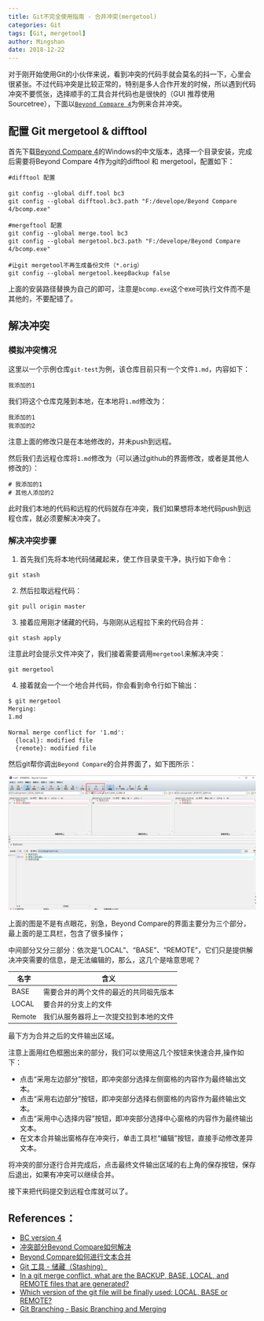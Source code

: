 ```yaml
---
title: Git不完全使用指南 - 合并冲突(mergetool)
categories: Git
tags: [Git, mergetool]
author: Mingshan
date: 2018-12-22
---
```


对于刚开始使用Git的小伙伴来说，看到冲突的代码手就会莫名的抖一下，心里会很紧张。不过代码冲突是比较正常的，特别是多人合作开发的时候，所以遇到代码冲突不要慌张，选择顺手的工具合并代码也是很快的（GUI 推荐使用Sourcetree），下面以[`Beyond Compare 4`](https://www.scootersoftware.com/download.php)为例来合并冲突。 

<!-- more -->

## 配置 Git mergetool & difftool 

首先下载[Beyond Compare 4](https://www.scootersoftware.com/download.php)的Windows的中文版本，选择一个目录安装，完成后需要将Beyond Compare 4作为git的difftool 和 mergetool，配置如下：

```
#difftool 配置

git config --global diff.tool bc3
git config --global difftool.bc3.path "F:/develope/Beyond Compare 4/bcomp.exe"

#mergeftool 配置
git config --global merge.tool bc3
git config --global mergetool.bc3.path "F:/develope/Beyond Compare 4/bcomp.exe"

#让git mergetool不再生成备份文件（*.orig）
git config --global mergetool.keepBackup false

```

上面的安装路径替换为自己的即可，注意是`bcomp.exe`这个exe可执行文件而不是其他的，不要配错了。

## 解决冲突


### 模拟冲突情况

这里以一个示例仓库`git-test`为例，该仓库目前只有一个文件`1.md`，内容如下：

```
我添加的1
```

我们将这个仓库克隆到本地，在本地将`1.md`修改为：

```
我添加的1
我添加的2
```
注意上面的修改只是在本地修改的，并未push到远程。

然后我们去远程仓库将`1.md`修改为（可以通过github的界面修改，或者是其他人修改的）：

```
# 我添加的1
# 其他人添加的2
```

此时我们本地的代码和远程的代码就存在冲突，我们如果想将本地代码push到远程仓库，就必须要解决冲突了。

### 解决冲突步骤

1. 首先我们先将本地代码储藏起来，使工作目录变干净，执行如下命令：

```
git stash
```
2. 然后拉取远程代码：

```
git pull origin master
```
3. 接着应用刚才储藏的代码，与刚刚从远程拉下来的代码合并：

```
git stash apply
```
注意此时会提示文件冲突了，我们接着需要调用`mergetool`来解决冲突：

```
git mergetool
```
4. 接着就会一个一个地合并代码，你会看到命令行如下输出：
```
$ git mergetool
Merging:
1.md

Normal merge conflict for '1.md':
  {local}: modified file
  {remote}: modified file
```
然后git帮你调出`Beyond Compare`的合并界面了，如下图所示：

![image](https://github.com/ZZULI-TECH/interview/blob/master/images/git/bc_overview.png?raw=true)

上面的图是不是有点眼花，别急，Beyond Compare的界面主要分为三个部分，最上面的是工具栏，包含了很多操作；

中间部分又分三部分：依次是“LOCAL”、“BASE”、“REMOTE”，它们只是提供解决冲突需要的信息，是无法编辑的，那么，这几个是啥意思呢？


名字 | 含义
---|---
BASE | 需要合并的两个文件的最近的共同祖先版本
LOCAL | 要合并的分支上的文件
Remote | 我们从服务器将上一次提交拉到本地的文件


最下方为合并之后的文件输出区域。

注意上面用红色框圈出来的部分，我们可以使用这几个按钮来快速合并,操作如下：

- 点击“采用左边部分”按钮，即冲突部分选择左侧窗格的内容作为最终输出文本。
- 点击“采用右边部分”按钮，即冲突部分选择右侧窗格的内容作为最终输出文本。
- 点击“采用中心选择内容”按钮，即冲突部分选择中心窗格的内容作为最终输出文本。
- 在文本合并输出窗格存在冲突行，单击工具栏“编辑”按钮，直接手动修改差异文本。

将冲突的部分逐行合并完成后，点击最终文件输出区域的右上角的保存按钮，保存后退出，如果有冲突可以继续合并。

接下来把代码提交到远程仓库就可以了。

## References：

- [BC version 4](http://www.scootersoftware.com/support.php?zz=kb_vcs#gitwindows)
- [冲突部分Beyond Compare如何解决](http://www.beyondcompare.cc/jiqiao/chongtu-bufen.html)
- [Beyond Compare如何进行文本合并](http://www.beyondcompare.cc/jiqiao/wen-ben-hebing.html)
- [Git 工具 - 储藏（Stashing）](https://git-scm.com/book/zh/v1/Git-%E5%B7%A5%E5%85%B7-%E5%82%A8%E8%97%8F%EF%BC%88Stashing%EF%BC%89)
- [In a git merge conflict, what are the BACKUP, BASE, LOCAL, and REMOTE files that are generated?](https://stackoverflow.com/questions/20381677/in-a-git-merge-conflict-what-are-the-backup-base-local-and-remote-files-that/20382333)
- [Which version of the git file will be finally used: LOCAL, BASE or REMOTE?](https://stackoverflow.com/questions/11133290/which-version-of-the-git-file-will-be-finally-used-local-base-or-remote)
- [Git Branching - Basic Branching and Merging](https://git-scm.com/book/en/v2/Git-Branching-Basic-Branching-and-Merging)